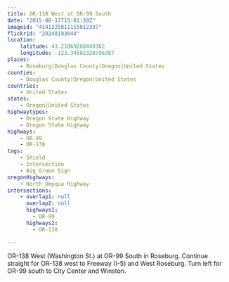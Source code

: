 ```yaml
---
title: OR-138 West at OR-99 South
date: "2015-08-17T15:01:39Z"
imageid: "4141225811115812337"
flickrid: "20248193044"
location:
    latitude: 43.21069280449362
    longitude: -123.34582328796387
places:
    - Roseburg|Douglas County|Oregon|United States
counties:
    - Douglas County|Oregon|United States
countries:
    - United States
states:
    - Oregon|United States
highwaytypes:
    - Oregon State Highway
    - Oregon State Highway
highways:
    - OR-99
    - OR-138
tags:
    - Shield
    - Intersection
    - Big Green Sign
oregonHighways:
    - North Umpqua Highway
intersections:
    - overlap1: null
      overlap2: null
      highways1:
        - OR-99
      highways2:
        - OR-138

---
```

OR-138 West (Washington St.) at OR-99 South in Roseburg.  Continue straight for OR-138 west to Freeway (I-5) and West Roseburg.  Turn left for OR-99 south to City Center and Winston.